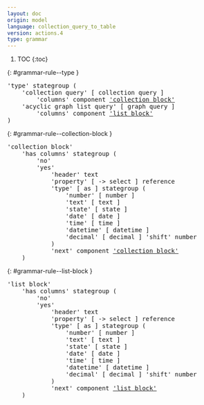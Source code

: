 ```yaml
---
layout: doc
origin: model
language: collection_query_to_table
version: actions.4
type: grammar
---
```


1. TOC
{:toc}


{: #grammar-rule--type }
<div class="language-js highlighter-rouge">
<div class="highlight">
<pre class="highlight language-js code-custom">
'<span class="token string">type</span>' stategroup (
	'<span class="token string">collection query</span>' [ <span class="token operator">collection</span> <span class="token operator">query</span> ]
		'<span class="token string">columns</span>' component <a href="#grammar-rule--collection-block">'collection block'</a>
	'<span class="token string">acyclic graph list query</span>' [ <span class="token operator">graph</span> <span class="token operator">query</span> ]
		'<span class="token string">columns</span>' component <a href="#grammar-rule--list-block">'list block'</a>
)
</pre>
</div>
</div>

{: #grammar-rule--collection-block }
<div class="language-js highlighter-rouge">
<div class="highlight">
<pre class="highlight language-js code-custom">
'<span class="token string">collection block</span>'
	'<span class="token string">has columns</span>' stategroup (
		'<span class="token string">no</span>'
		'<span class="token string">yes</span>'
			'<span class="token string">header</span>' text
			'<span class="token string">property</span>' [ <span class="token operator">-></span> <span class="token operator">select</span> ] reference
			'<span class="token string">type</span>' [ <span class="token operator">as</span> ] stategroup (
				'<span class="token string">number</span>' [ <span class="token operator">number</span> ]
				'<span class="token string">text</span>' [ <span class="token operator">text</span> ]
				'<span class="token string">state</span>' [ <span class="token operator">state</span> ]
				'<span class="token string">date</span>' [ <span class="token operator">date</span> ]
				'<span class="token string">time</span>' [ <span class="token operator">time</span> ]
				'<span class="token string">datetime</span>' [ <span class="token operator">datetime</span> ]
				'<span class="token string">decimal</span>' [ <span class="token operator">decimal</span> ] '<span class="token string">shift</span>' number
			)
			'<span class="token string">next</span>' component <a href="#grammar-rule--collection-block">'collection block'</a>
	)
</pre>
</div>
</div>

{: #grammar-rule--list-block }
<div class="language-js highlighter-rouge">
<div class="highlight">
<pre class="highlight language-js code-custom">
'<span class="token string">list block</span>'
	'<span class="token string">has columns</span>' stategroup (
		'<span class="token string">no</span>'
		'<span class="token string">yes</span>'
			'<span class="token string">header</span>' text
			'<span class="token string">property</span>' [ <span class="token operator">-></span> <span class="token operator">select</span> ] reference
			'<span class="token string">type</span>' [ <span class="token operator">as</span> ] stategroup (
				'<span class="token string">number</span>' [ <span class="token operator">number</span> ]
				'<span class="token string">text</span>' [ <span class="token operator">text</span> ]
				'<span class="token string">state</span>' [ <span class="token operator">state</span> ]
				'<span class="token string">date</span>' [ <span class="token operator">date</span> ]
				'<span class="token string">time</span>' [ <span class="token operator">time</span> ]
				'<span class="token string">datetime</span>' [ <span class="token operator">datetime</span> ]
				'<span class="token string">decimal</span>' [ <span class="token operator">decimal</span> ] '<span class="token string">shift</span>' number
			)
			'<span class="token string">next</span>' component <a href="#grammar-rule--list-block">'list block'</a>
	)
</pre>
</div>
</div>
